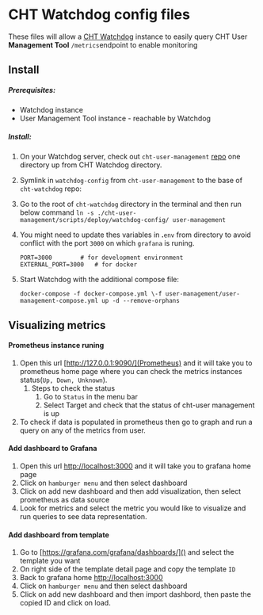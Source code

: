 # CHT Watchdog config files

These files will allow a [CHT Watchdog](https://github.com/medic/cht-watchdog/) instance to easily query CHT User **Management Tool** `/metrics`endpoint to enable monitoring

## Install

##### Prerequisites:

* Watchdog instance
* User Management Tool instance - reachable by Watchdog

##### Install:

1. On your Watchdog server, check out `cht-user-management` [repo](https://github.com/medic/cht-user-management/) one directory up from CHT Watchdog directory.
2. Symlink in `watchdog-config` from `cht-user-management`  to the base of `cht-watchdog` repo:
3. Go to the root of `cht-watchdog` directory in the terminal and then run below command `ln -s ./cht-user-management/scripts/deploy/watchdog-config/ user-management`
4. You might need to update thes variables in **.**`env` from  directory to avoid conflict with the port `3000` on which `grafana` is runing.

   ```
   PORT=3000 		# for development environment
   EXTERNAL_PORT=3000	# for docker
   ```
5. Start Watchdog with the additional compose file:

   ```
   docker-compose -f docker-compose.yml \-f user-management/user-management-compose.yml up -d --remove-orphans
   ```

## Visualizing metrics

#### Prometheus instance runing

1. Open this url [http://127.0.0.1:9090/](Prometheus) and it will take you to prometheus home page where you can check the metrics instances status(`Up, Down, Unknown`).
   1. Steps to check the status
      1. Go to `Status` in the menu bar
      2. Select Target  and check that the status of cht-user management is up
2. To check if data is populated in prometheus then go to graph and run a query on any of the metrics from user.

#### Add dashboard to Grafana

1. Open this url [http://localhost:3000]() and it will take you to grafana home page
2. Click on `hamburger menu` and then select dashboard
3. Click on add new dashboard and then add visualization, then select prometheus as data source
4. Look for metrics and select the metric you would like to visualize and run queries to see data representation.

#### Add dashboard from template

1. Go to [https://grafana.com/grafana/dashboards/]() and select the template you want
2. On right side of the template detail page and copy the template `ID`
3. Back to grafana home [http://localhost:3000]()
4. Click on `hamburger menu` and then select dashboard
5. Click on add new dashboard and then import dashbord, then paste the copied ID and click on load.
